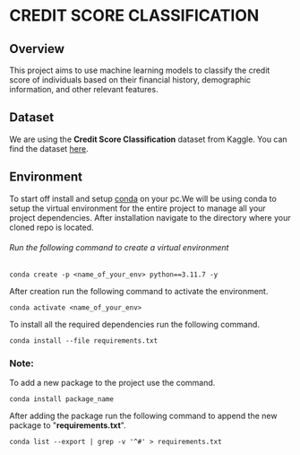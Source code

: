 # CREDIT SCORE CLASSIFICATION

## Overview

This project aims to use machine learning models to classify the credit score of individuals based on their financial history, demographic information, and other relevant features.

## Dataset

We are using the **Credit Score Classification** dataset from Kaggle. You can find the dataset [here](https://www.kaggle.com/datasets/parisrohan/credit-score-classification/).



## Environment

To start off install and setup [conda](https://conda.io/projects/conda/en/latest/user-guide/install/index.html) on your pc.We will be using conda to setup the virtual environment for the entire project to manage all your project dependencies.
After installation navigate to the directory where your cloned repo is located.

###### Run the following command to create a virtual environment

`conda create -p <name_of_your_env> python==3.11.7 -y`

After creation run the following command to activate the environment.

`conda activate <name_of_your_env>`

To install all the required dependencies run the following command.

`conda install --file requirements.txt`

### Note:
To add a new package to the project use the command.

`conda install package_name`

After adding the package run the following command to append the new package to "**requirements.txt**".

`conda list --export | grep -v '^#' > requirements.txt`






